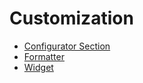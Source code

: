 # Customization

- [Configurator Section](./customization/configurator-section.html)
- [Formatter](./customization/formatter/overview.html)
- [Widget](./customization/widget.html)
